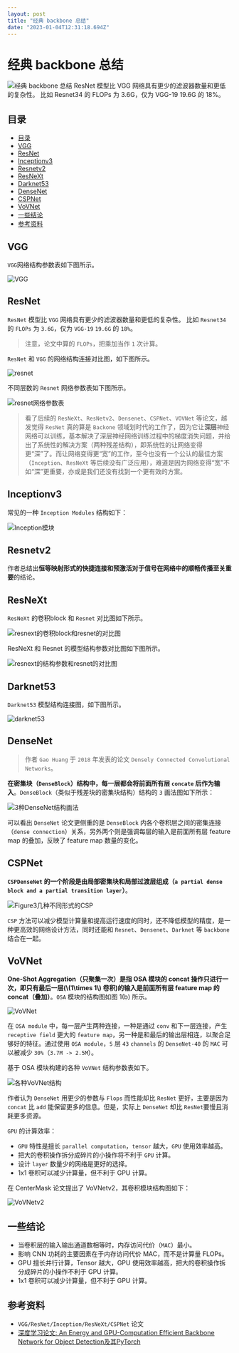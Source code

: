 ```yaml
---
layout: post
title: "经典 backbone 总结"
date: "2023-01-04T12:31:18.694Z"
---
```

经典 backbone 总结
==============

![经典 backbone 总结](https://img2023.cnblogs.com/blog/2989634/202301/2989634-20230104142519780-846398063.png) ResNet 模型比 VGG 网络具有更少的滤波器数量和更低的复杂性。 比如 Resnet34 的 FLOPs 为 3.6G，仅为 VGG-19 19.6G 的 18%。

目录
--

*   [目录](#%E7%9B%AE%E5%BD%95)
*   [VGG](#vgg)
*   [ResNet](#resnet)
*   [Inceptionv3](#inceptionv3)
*   [Resnetv2](#resnetv2)
*   [ResNeXt](#resnext)
*   [Darknet53](#darknet53)
*   [DenseNet](#densenet)
*   [CSPNet](#cspnet)
*   [VoVNet](#vovnet)
*   [一些结论](#%E4%B8%80%E4%BA%9B%E7%BB%93%E8%AE%BA)
*   [参考资料](#%E5%8F%82%E8%80%83%E8%B5%84%E6%96%99)

VGG
---

`VGG`网络结构参数表如下图所示。

![VGG](https://img2023.cnblogs.com/blog/2989634/202301/2989634-20230104142101022-827143943.png)

ResNet
------

`ResNet` 模型比 `VGG` 网络具有更少的滤波器数量和更低的复杂性。 比如 `Resnet34` 的 `FLOPs` 为 `3.6G`，仅为 `VGG-19` `19.6G` 的 `18%`。

> 注意，论文中算的 `FLOPs`，把乘加当作 `1` 次计算。

`ResNet` 和 `VGG` 的网络结构连接对比图，如下图所示。

![resnet](https://img2023.cnblogs.com/blog/2989634/202301/2989634-20230104142101636-1419794323.png)

不同层数的 `Resnet` 网络参数表如下图所示。

![resnet网络参数表](https://img2023.cnblogs.com/blog/2989634/202301/2989634-20230104142102151-1558519533.png)

> 看了后续的 `ResNeXt`、`ResNetv2`、`Densenet`、`CSPNet`、`VOVNet` 等论文，越发觉得 `ResNet` 真的算是 `Backone` 领域划时代的工作了，因为它让**深层**神经网络可以训练，基本解决了深层神经网络训练过程中的梯度消失问题，并给出了系统性的解决方案（两种残差结构），即系统性的让网络变得更“深”了。而让网络变得更“宽”的工作，至今也没有一个公认的最佳方案（`Inception`、`ResNeXt` 等后续没有广泛应用），难道是因为网络变得“宽”不如“深”更重要，亦或是我们还没有找到一个更有效的方案。

Inceptionv3
-----------

常见的一种 `Inception Modules` 结构如下：

![Inception模块](https://img2023.cnblogs.com/blog/2989634/202301/2989634-20230104142102566-1993413081.png)

Resnetv2
--------

作者总结出**恒等映射形式的快捷连接和预激活对于信号在网络中的顺畅传播至关重要**的结论。

ResNeXt
-------

`ResNeXt` 的卷积block 和 `Resnet` 对比图如下所示。

![resnext的卷积block和resnet的对比图](https://img2023.cnblogs.com/blog/2989634/202301/2989634-20230104142102952-1454246564.png)

ResNeXt 和 Resnet 的模型结构参数对比图如下图所示。

![resnext的结构参数和resnet的对比图](https://img2023.cnblogs.com/blog/2989634/202301/2989634-20230104142103632-1373425409.png)

Darknet53
---------

`Darknet53` 模型结构连接图，如下图所示。

![darknet53](https://img2023.cnblogs.com/blog/2989634/202301/2989634-20230104142104091-1829861217.png)

DenseNet
--------

> 作者 `Gao Huang` 于 `2018` 年发表的论文 `Densely Connected Convolutional Networks`。

**在密集块（`DenseBlock`）结构中，每一层都会将前面所有层 `concate` 后作为输入**。`DenseBlock`（类似于残差块的密集块结构）结构的 `3` 画法图如下所示：

![3种DenseNet结构画法](https://img2023.cnblogs.com/blog/2989634/202301/2989634-20230104142104574-188630460.png)

可以看出 `DenseNet` 论文更侧重的是 `DenseBlock` 内各个卷积层之间的密集连接（`dense connection`）关系，另外两个则是强调每层的输入是前面所有层 feature map 的叠加，反映了 feature map 数量的变化。

CSPNet
------

**`CSPDenseNet` 的一个阶段是由局部密集块和局部过渡层组成（`a partial dense block and a partial transition layer`）**。

![Figure3几种不同形式的CSP](https://img2023.cnblogs.com/blog/2989634/202301/2989634-20230104142105056-1698129712.png)

`CSP` 方法可以减少模型计算量和提高运行速度的同时，还不降低模型的精度，是一种更高效的网络设计方法，同时还能和 `Resnet`、`Densenet`、`Darknet` 等 `backbone` 结合在一起。

VoVNet
------

**One-Shot Aggregation（只聚集一次）是指 OSA 模块的 concat 操作只进行一次，即只有最后一层(\\(1\\times 1\\) 卷积)的输入是前面所有层 feature map 的 concat（叠加）**。`OSA` 模块的结构图如图 1(b) 所示。

![VoVNet](https://img2023.cnblogs.com/blog/2989634/202301/2989634-20230104142105523-2011975316.png)

在 `OSA module` 中，每一层产生两种连接，一种是通过 `conv` 和下一层连接，产生 `receptive field` 更大的 `feature map`，另一种是和最后的输出层相连，以聚合足够好的特征。通过使用 `OSA module`，`5` 层 `43` `channels` 的 `DenseNet-40` 的 `MAC` 可以被减少 `30%`（`3.7M -> 2.5M`）。

基于 OSA 模块构建的各种 `VoVNet` 结构参数表如下。

![各种VoVNet结构](https://img2023.cnblogs.com/blog/2989634/202301/2989634-20230104142105944-1151273867.png)

作者认为 `DenseNet` 用更少的参数与 `Flops` 而性能却比 `ResNet` 更好，主要是因为`concat` 比 `add` 能保留更多的信息。但是，实际上 `DenseNet` 却比 `ResNet`要慢且消耗更多资源。

`GPU` 的计算效率：

*   `GPU` 特性是擅长 `parallel computation`，`tensor` 越大，`GPU` 使用效率越高。
*   把大的卷积操作拆分成碎片的小操作将不利于 `GPU` 计算。
*   设计 `layer` 数量少的网络是更好的选择。
*   1x1 卷积可以减少计算量，但不利于 GPU 计算。

在 CenterMask 论文提出了 VoVNetv2，其卷积模块结构图如下：

![VoVNetv2](https://img2023.cnblogs.com/blog/2989634/202301/2989634-20230104142106428-1272846539.png)

一些结论
----

*   当卷积层的输入输出通道数相等时，内存访问代价（`MAC`）最小。
*   影响 CNN 功耗的主要因素在于内存访问代价 MAC，而不是计算量 FLOPs。
*   GPU 擅长并行计算，Tensor 越大，GPU 使用效率越高，把大的卷积操作拆分成碎片的小操作不利于 GPU 计算。
*   1x1 卷积可以减少计算量，但不利于 GPU 计算。

参考资料
----

*   `VGG/ResNet/Inception/ResNeXt/CSPNet` 论文
*   [深度学习论文: An Energy and GPU-Computation Efficient Backbone Network for Object Detection及其PyTorch](https://blog.csdn.net/shanglianlm/article/details/106482678)